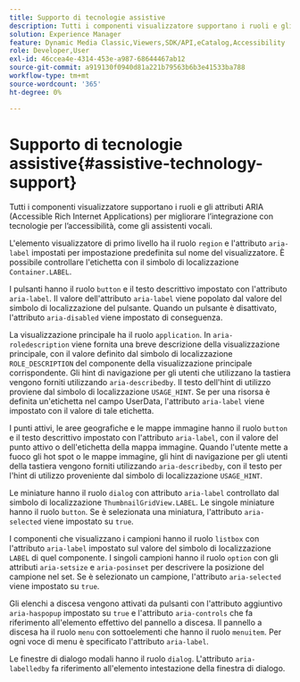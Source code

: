 ```yaml
---
title: Supporto di tecnologie assistive
description: Tutti i componenti visualizzatore supportano i ruoli e gli attributi ARIA (Accessible Rich Internet Applications) per migliorare l’integrazione con tecnologie per l’accessibilità, come gli assistenti vocali.
solution: Experience Manager
feature: Dynamic Media Classic,Viewers,SDK/API,eCatalog,Accessibility
role: Developer,User
exl-id: 46ccea4e-4314-453e-a987-68644467ab12
source-git-commit: a919130f0940d81a221b79563b6b3e41533ba788
workflow-type: tm+mt
source-wordcount: '365'
ht-degree: 0%

---
```


# Supporto di tecnologie assistive{#assistive-technology-support}

Tutti i componenti visualizzatore supportano i ruoli e gli attributi ARIA (Accessible Rich Internet Applications) per migliorare l’integrazione con tecnologie per l’accessibilità, come gli assistenti vocali.

L&#39;elemento visualizzatore di primo livello ha il ruolo `region` e l&#39;attributo `aria-label` impostati per impostazione predefinita sul nome del visualizzatore. È possibile controllare l&#39;etichetta con il simbolo di localizzazione `Container.LABEL`.

I pulsanti hanno il ruolo `button` e il testo descrittivo impostato con l&#39;attributo `aria-label`. Il valore dell&#39;attributo `aria-label` viene popolato dal valore del simbolo di localizzazione del pulsante. Quando un pulsante è disattivato, l&#39;attributo `aria-disabled` viene impostato di conseguenza.

La visualizzazione principale ha il ruolo `application`. In `aria-roledescription` viene fornita una breve descrizione della visualizzazione principale, con il valore definito dal simbolo di localizzazione `ROLE_DESCRIPTION` del componente della visualizzazione principale corrispondente. Gli hint di navigazione per gli utenti che utilizzano la tastiera vengono forniti utilizzando `aria-describedby`. Il testo dell&#39;hint di utilizzo proviene dal simbolo di localizzazione `USAGE_HINT`. Se per una risorsa è definita un&#39;etichetta nel campo UserData, l&#39;attributo `aria-label` viene impostato con il valore di tale etichetta.

I punti attivi, le aree geografiche e le mappe immagine hanno il ruolo `button` e il testo descrittivo impostato con l&#39;attributo `aria-label`, con il valore del punto attivo o dell&#39;etichetta della mappa immagine. Quando l&#39;utente mette a fuoco gli hot spot o le mappe immagine, gli hint di navigazione per gli utenti della tastiera vengono forniti utilizzando `aria-describedby`, con il testo per l&#39;hint di utilizzo proveniente dal simbolo di localizzazione `USAGE_HINT`.

Le miniature hanno il ruolo `dialog` con attributo `aria-label` controllato dal simbolo di localizzazione `ThumbnailGridView.LABEL`. Le singole miniature hanno il ruolo `button`. Se è selezionata una miniatura, l&#39;attributo `aria-selected` viene impostato su `true`.

I componenti che visualizzano i campioni hanno il ruolo `listbox` con l&#39;attributo `aria-label` impostato sul valore del simbolo di localizzazione `LABEL` di quel componente. I singoli campioni hanno il ruolo `option` con gli attributi `aria-setsize` e `aria-posinset` per descrivere la posizione del campione nel set. Se è selezionato un campione, l&#39;attributo `aria-selected` viene impostato su `true`.

Gli elenchi a discesa vengono attivati da pulsanti con l&#39;attributo aggiuntivo `aria-haspopup` impostato su `true` e l&#39;attributo `aria-controls` che fa riferimento all&#39;elemento effettivo del pannello a discesa. Il pannello a discesa ha il ruolo `menu` con sottoelementi che hanno il ruolo `menuitem`. Per ogni voce di menu è specificato l&#39;attributo `aria-label`.

Le finestre di dialogo modali hanno il ruolo `dialog`. L&#39;attributo `aria-labelledby` fa riferimento all&#39;elemento intestazione della finestra di dialogo.
